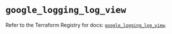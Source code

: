 # `google_logging_log_view`

Refer to the Terraform Registry for docs: [`google_logging_log_view`](https://registry.terraform.io/providers/hashicorp/google/6.49.1/docs/resources/logging_log_view).
